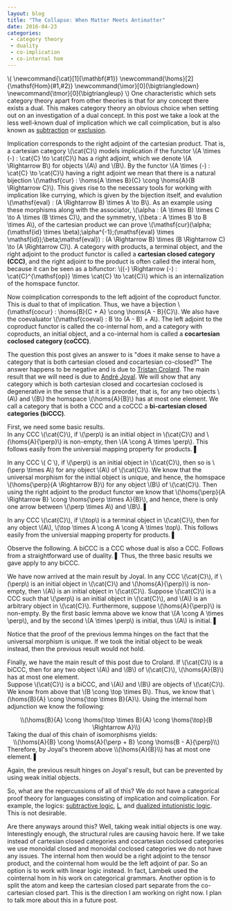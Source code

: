 ```yaml
---
layout: blog
title: "The Collapse: When Matter Meets Antimatter"
date: 2016-04-23
categories:
 - category theory
 - duality
 - co-implication
 - co-internal hom
---
```


\\(
\newcommand{\cat}[1]{\mathbf{#1}}
\newcommand{\homs}[2]{\mathsf{Hom}(#1,#2)}
\newcommand{\imor}[0]{\bigtriangledown}
\newcommand{\tmor}[0]{\bigtriangleup}
\\)
One characteristic which sets category theory apart from other theories is that for any concept there exists a dual. This makes category theory an obvious choice when setting out on an investigation of a dual concept.  In this post we take a look at the less well-known dual of implication which we call coimplication, but is also known as <a href="http://www.sciencedirect.com/science/article/pii/S0304397599001243">subtraction</a> or <a href="http://www.aiml.net/volumes/volume7/Gore-Postniece-Tiu.pdf">exclusion</a>.

Implication corresponds to the right adjoint of the cartesian product.  That is, a cartesian category \\(\cat{C}\\) models implication if the functor \\(A \times (-) : \cat{C} \to \cat{C}\\) has a right adjoint, which we denote \\(A \Rightarrow B\\) for objects \\(A\\) and \\(B\\).  By the functor \\(A \times (-) : \cat{C} \to \cat{C}\\) having a right adjoint we mean that there is a natural bijection \\(\mathsf{cur} : \homs{A \times B}{C} \cong \homs{A}{B \Rightarrow C}\\).  This gives rise to the necessary tools for working with implication like currying, which is given by the bijection itself, and evalution \\(\mathsf{eval} : (A \Rightarrow B) \times A \to B\\).  As an example using these morphisms along with the associator, \\(\alpha : (A \times B) \times C \to A \times (B \times C)\\), and the symmetry, \\(\beta : A \times B \to B \times A\\), of the cartesian product we can prove \\(\mathsf{cur}(\alpha;(\mathsf{id} \times \beta);\alpha^{-1};(\mathsf{eval} \times \mathsf{id});\beta;\mathsf{eval}) : (A \Rightarrow B) \times (B \Rightarrow C) \to (A \Rightarrow C)\\).  A category with products, a terminal object, and the right adjoint to the product functor is called a <strong>cartesian closed category (CCC)</strong>, and the right adjoint to the product is often called the interal hom, because it can be seen as a bifunctor: \\((-) \Rightarrow (-) : \cat{C}^{\mathsf{op}} \times \cat{C} \to \cat{C}\\) which is an internalization of the homspace functor.

Now coimplication corresponds to the left adjoint of the coproduct functor.  This is dual to that of implication.  Thus, we have a bijection \\(\mathsf{cocur} : \homs{B}{C + A} \cong \homs{A - B}{C}\\).  We also have the coevaluator \\(\mathsf{coeval} : B \to (A - B) + A\\).  The left adjoint to the coproduct functor is called the co-internal hom, and a category with coproducts, an initial object, and a co-internal hom is called a <strong>cocartesian coclosed category (coCCC)</strong>.

The question this post gives an answer to is "does it make sense to have a category that is both cartesian closed and cocartesian co-closed?"  The answer happens to be negative and is due to <a href="http://www.sciencedirect.com/science/article/pii/S0304397599001243">Tristan Crolard</a>.  The main result that we will need is due to <a href="https://en.wikipedia.org/wiki/André_Joyal">Andr&eacute; Joyal</a>.  We will show that any category which is both cartesian closed and cocartesian coclosed is degenerative in the sense that it is a preorder, that is, for any two objects \\(A\\) and \\(B\\) the homspace \\(\homs{A}{B}\\) has at most one element.  We call a category that is both a CCC and a coCCC a <strong>bi-cartesian closed categories (biCCC)</strong>.

First, we need some basic results.  
<span class="lemma"> In any CCC \\(\cat{C}\\), if \\(\perp\\) is an initial object in \\(\cat{C}\\) and \\(\homs{A}{\perp}\\) is non-empty, then \\(A \cong A \times \perp\\).</span>
<span class="proof">
  This follows easily from the universial mapping property for products. &#9612;
</span>

<span class="lemma"> In any CCC \\( C \\), if \\(\perp\\) is an initial object in \\(\cat{C}\\), then so is \\(\perp \times A\\) for any object \\(A\\) of \\(\cat{C}\\).</span>
<span class="proof">
  We know that the universal morphism for the initial object is unique, and hence, the homspace \\(\homs{\perp}{A \Rightarrow B}\\) for any object \\(B\\) of \\(\cat{C}\\).  Then using the right adjoint to the product functor we know that \\(\homs{\perp}{A \Rightarrow B} \cong \homs{\perp \times A}{B}\\), and hence, there is only one arrow between \\(\perp \times A\\) and \\(B\\). &#9612;
</span>

<span class="lemma"> In any CCC \\(\cat{C}\\), if \\(\top\\) is a terminal object in \\(\cat{C}\\), then for any object \\(A\\), \\(\top \times A \cong A \cong A \times \top\\).</span>
<span class="proof">
  This follows easily from the universial mapping property for products. &#9612;
</span>

Observe the following.
<span class="lemma"> A biCCC is a CCC whose dual is also a CCC.</span>
<span class="proof">
  Follows from a straightforward use of duality. &#9612;
</span>
Thus, the three basic results we gave apply to any biCCC.

We have now arrived at the main result by Joyal.
<span class="theorem">
  In any CCC \\(\cat{C}\\), if \\(\perp\\) is an initial object in \\(\cat{C}\\) and \\(\homs{A}{\perp}\\) is non-empty, then \\(A\\) is an initial object in \\(\cat{C}\\).</span>
<span class="proof">
  Suppose \\(\cat{C}\\) is a CCC such that \\(\perp\\) is an initial object in \\(\cat{C}\\), and \\(A\\) is an arbitrary object in \\(\cat{C}\\).  Furthermore, suppose \\(\homs{A}{\perp}\\) is non-empty.  By the first basic lemma above we know that \\(A \cong A \times \perp\\), and by the second \\(A \times \perp\\) is initial, thus \\(A\\) is initial. &#9612;
</span>

Notice that the proof of the previous lemma hinges on the fact that the universal morphism is unique.  If we took the initial object to be weak instead, then the previous result would not hold.

Finally, we have the main result of this post due to Crolard.
<span class="theorem">
  If \\(\cat{C}\\) is a biCCC, then for any two object \\(A\\) and \\(B\\) of \\(\cat{C}\\), \\(\homs{A}{B}\\) has at most one element.
</span>  
<span class="proof">
  Suppose \\(\cat{C}\\) is a biCCC, and \\(A\\) and \\(B\\) are objects of \\(\cat{C}\\).  We know from above that \\(B \cong \top \times B\\). Thus, we know that \\(\homs{B}{A} \cong \homs{\top \times B}{A}\\). Using the internal hom adjunction we know the following:
  <center>
    \\(\homs{B}{A} \cong \homs{\top \times B}{A} \cong \homs{\top}{B \Rightarrow A}\\)
  </center>
  Taking the dual of this chain of isomorphisms yields:
  <center>
    \\(\homs{A}{B} \cong \homs{A}{\perp + B} \cong \homs{B - A}{\perp}\\)
  </center>
  Therefore, by Joyal's theorem above \\(\homs{A}{B}\\) has at most one element. &#9612;
</span>

Again, the previous result hinges on Joyal's result, but can be prevented by using weak initial objects.

So, what are the repercussions of all of this?  We do not have a categorical proof theory for languages consisting of implication and coimplication.  For example, the logics: <a href="http://www.sciencedirect.com/science/article/pii/S0304397599001243">subtractive logic</a>, <a href="http://www.aiml.net/volumes/volume7/Gore-Postniece-Tiu.pdf">L</a>, and <a href="http://metatheorem.org/wp-content/papers/dual-tt.pdf">dualized intutionistic logic</a>.  This is not desirable.

Are there anyways around this?  Well, taking weak initial objects is one way.  Interestingly enough, the structural rules are causing havoic here.  If we take instead of cartesian closed categories and cocartesian coclosed categories we use monoidal closed and monoidal coclosed categories we do not have any issues.  The internal hom then would be a right adjoint to the tensor product, and the cointernal hom would be the left adjoint of par.  So an option is to work with linear logic instead.  In fact, Lambek used the cointernal hom in his work on categorical grammars.  Another option is to split the atom and keep the cartesian closed part separate from the co-cartesian closed part.  This is the direction I am working on right now.  I plan to talk more about this in a future post.
